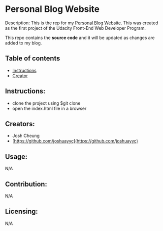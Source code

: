# Personal Blog Website
Description: This is the rep for my [Personal Blog Website](https://joshuayyc.github.io/Personal-Blog-Website/). This was created as the first project of the Udacity Front-End Web Developer Program.

This repo contains the **source code** and it will be updated as changes are added to my blog.

## Table of contents
* [Instructions](#instructions)
* [Creator](#creators)


## Instructions:
* clone the project using $git clone
* open the index.html file in a browser

## Creators:
* Josh Cheung
* [https://github.com/joshuayyc](https://github.com/joshuayyc)

## Usage:
N/A

## Contribution:
N/A

## Licensing:
N/A

